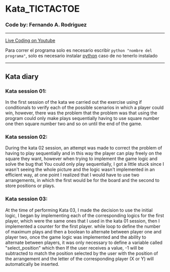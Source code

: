 # Kata_TICTACTOE
### Code by: Fernando A. Rodriguez
---

[Live Coding on Youtube](https://www.youtube.com/playlist?list=PLxFn4mrvRfPU6FJ2JYunNMw-Ybpz1Ma6I)

Para correr el programa solo es necesario  escribir `python "nombre del programa"`, solo es necesario instalar [python](https://www.python.org/downloads/) caso de no tenerlo instalado 

---

## Kata diary

### Kata session 01:

In the first session of the kata we carried out the exercise using if conditionals to verify each of the possible scenarios in which a player could win, however, there was the problem that the problem was that using the program could only make plays sequentially having to use square number one then square number two and so on until the end of the game.

### Kata session 02:

During the kata 02 session, an attempt was made to correct the problem of having to play sequentially and in this way the player can play freely on the square they want, however when trying to implement the game logic and solve the bug that You could only play sequentially, I got a little stuck since I wasn't seeing the whole picture and the logic wasn't implemented in an efficient way, at one point I realized that I would have to use two arrangements, in which the first would be for the board and the second to store positions or plays.

### Kata session 03:

At the time of performing Kata 03, I made the decision to use the initial logic, I began by implementing each of the corresponding logics for the first player, which were the same ones that I used in the kata 01 session, then I implemented a counter for the first player. while loop to define the number of maximum plays and then a boolean to alternate between player one and player two, once the game logic was implemented and the ability to alternate between players, it was only necessary to define a variable called "select_position" which then If the user receives a value, -1 will be subtracted to match the position selected by the user with the position of the arrangement and the letter of the corresponding player (X or Y) will automatically be inserted.
